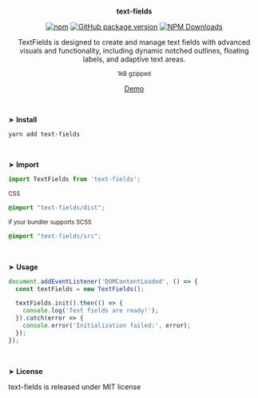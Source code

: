 <br>
<p align="center"><strong>text-fields</strong></p>

<div align="center">

[![npm](https://img.shields.io/npm/v/text-fields.svg?colorB=brightgreen)](https://www.npmjs.com/package/text-fields)
[![GitHub package version](https://img.shields.io/github/package-json/v/ux-ui-pro/text-fields.svg)](https://github.com/ux-ui-pro/text-fields)
[![NPM Downloads](https://img.shields.io/npm/dm/text-fields.svg?style=flat)](https://www.npmjs.org/package/text-fields)

</div>

<p align="center">TextFields is designed to create and manage text fields with advanced visuals and functionality, including dynamic notched outlines, floating labels, and adaptive text areas.</p>
<p align="center"><sup>1kB gzipped</sup></p>
<p align="center"><a href="https://codepen.io/ux-ui/full/PoxqOvp">Demo</a></p>
<br>

&#10148; **Install**

```console
yarn add text-fields
```
<br>

&#10148; **Import**

```javascript
import TextFields from 'text-fields';
```
<sub>CSS</sub>
```SCSS
@import "text-fields/dist";
```
<sub>if your bundler supports SCSS</sub>
```SCSS
@import "text-fields/src";
```
<br>

&#10148; **Usage**

```javascript
document.addEventListener('DOMContentLoaded', () => {
  const textFields = new TextFields();

  textFields.init().then(() => {
    console.log('Text fields are ready!');
  }).catch(error => {
    console.error('Initialization failed:', error);
  });
});
```
<br>

&#10148; **License**

text-fields is released under MIT license
